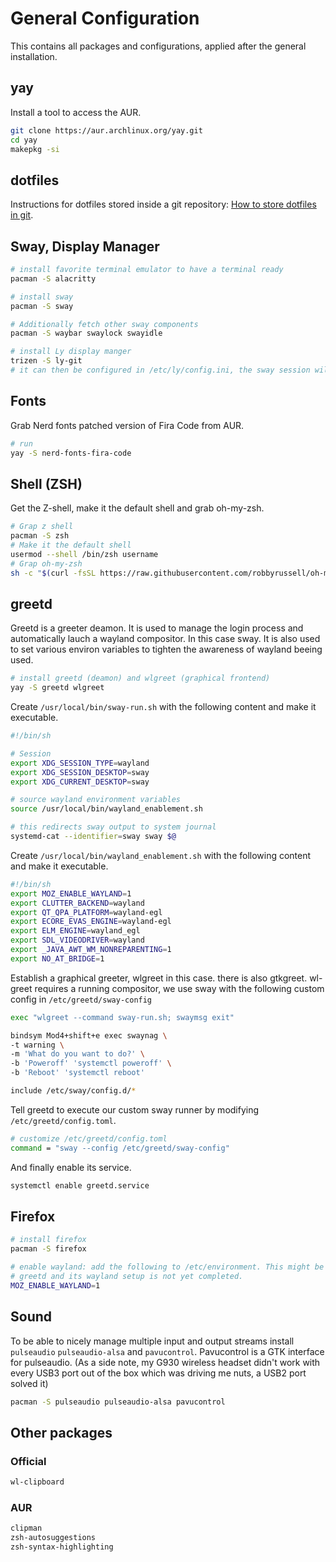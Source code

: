 # General Configuration

This contains all packages and configurations, applied after the general installation.

## yay

Install a tool to access the AUR.

```bash
git clone https://aur.archlinux.org/yay.git
cd yay
makepkg -si
```

## dotfiles

Instructions for dotfiles stored inside a git repository:
[How to store dotfiles in git](https://www.atlassian.com/git/tutorials/dotfiles).

## Sway, Display Manager

```bash
# install favorite terminal emulator to have a terminal ready
pacman -S alacritty

# install sway
pacman -S sway

# Additionally fetch other sway components
pacman -S waybar swaylock swayidle
```

```bash
# install Ly display manger
trizen -S ly-git
# it can then be configured in /etc/ly/config.ini, the sway session will be detected automatically
```

## Fonts

Grab Nerd fonts patched version of Fira Code from AUR.

```bash
# run
yay -S nerd-fonts-fira-code
```

## Shell (ZSH)

Get the Z-shell, make it the default shell and grab oh-my-zsh.

```bash
# Grap z shell
pacman -S zsh
# Make it the default shell
usermod --shell /bin/zsh username
# Grap oh-my-zsh
sh -c "$(curl -fsSL https://raw.githubusercontent.com/robbyrussell/oh-my-zsh/master/tools/install.sh)"
```

## greetd

Greetd is a greeter deamon. It is used to manage the login process and
automatically lauch a wayland compositor. In this case sway. It is also used to
set various environ variables to tighten the awareness of wayland beeing used.

```bash
# install greetd (deamon) and wlgreet (graphical frontend)
yay -S greetd wlgreet
```

Create `/usr/local/bin/sway-run.sh` with the following content and make it
executable.

```bash
#!/bin/sh

# Session
export XDG_SESSION_TYPE=wayland
export XDG_SESSION_DESKTOP=sway
export XDG_CURRENT_DESKTOP=sway

# source wayland environment variables
source /usr/local/bin/wayland_enablement.sh

# this redirects sway output to system journal
systemd-cat --identifier=sway sway $@
```

Create `/usr/local/bin/wayland_enablement.sh` with the following content and
make it executable.

```bash
#!/bin/sh
export MOZ_ENABLE_WAYLAND=1
export CLUTTER_BACKEND=wayland
export QT_QPA_PLATFORM=wayland-egl
export ECORE_EVAS_ENGINE=wayland-egl
export ELM_ENGINE=wayland_egl
export SDL_VIDEODRIVER=wayland
export _JAVA_AWT_WM_NONREPARENTING=1
export NO_AT_BRIDGE=1
```

Establish a graphical greeter, wlgreet in this case. there is also gtkgreet.
wl-greet requires a running compositor, we use sway with the following custom
config in `/etc/greetd/sway-config`

```bash
exec "wlgreet --command sway-run.sh; swaymsg exit"

bindsym Mod4+shift+e exec swaynag \
-t warning \
-m 'What do you want to do?' \
-b 'Poweroff' 'systemctl poweroff' \
-b 'Reboot' 'systemctl reboot'

include /etc/sway/config.d/*
```

Tell greetd to execute our custom sway runner by modifying `/etc/greetd/config.toml`.

```bash
# customize /etc/greetd/config.toml
command = "sway --config /etc/greetd/sway-config"
```

And finally enable its service.

```bash
systemctl enable greetd.service
```

## Firefox

```bash
# install firefox
pacman -S firefox

# enable wayland: add the following to /etc/environment. This might be useful,
# greetd and its wayland setup is not yet completed.
MOZ_ENABLE_WAYLAND=1
```

## Sound

To be able to nicely manage multiple input and output streams install
`pulseaudio` `pulseaudio-alsa` and `pavucontrol`. Pavucontrol  is a GTK
interface for pulseaudio. (As a side note, my G930 wireless headset didn't work
with every USB3 port out of the box which was driving me nuts, a USB2 port
solved it)

```bash
pacman -S pulseaudio pulseaudio-alsa pavucontrol
```

## Other packages

### Official

```bash
wl-clipboard
```

### AUR

```bash
clipman
zsh-autosuggestions
zsh-syntax-highlighting
```
